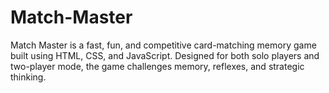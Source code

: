 # Match-Master
Match Master is a fast, fun, and competitive card-matching memory game built using HTML, CSS, and JavaScript. Designed for both solo players and two-player mode, the game challenges memory, reflexes, and strategic thinking.
